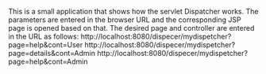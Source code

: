 This is a small application that shows how the servlet Dispatcher works.
The parameters are entered in the browser URL and the corresponding JSP page is opened based on that.
The desired page and controller are entered in the URL as follows:
    http://localhost:8080/dispecer/mydispetcher?page=help&cont=User
    http://localhost:8080/dispecer/mydispetcher?page=details&cont=Admin
    http://localhost:8080/dispecer/mydispetcher?page=help&cont=Admin
